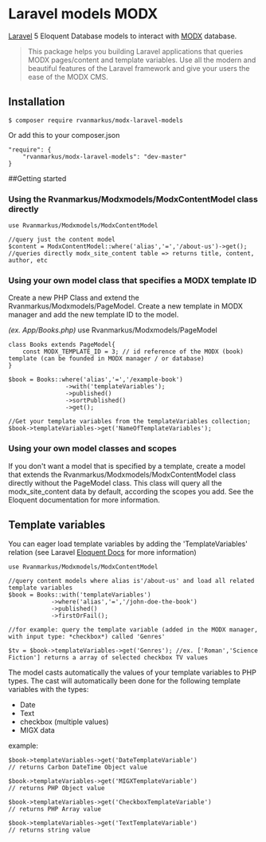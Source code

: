 # Laravel models MODX

[Laravel](http://laravel.com) 5 Eloquent Database models to interact with [MODX](http://modx.com) database.

> This package helps you building Laravel applications that queries MODX pages/content and template variables. Use all the modern and beautiful features of the Laravel framework and give your users the ease of the MODX CMS.

## Installation

    $ composer require rvanmarkus/modx-laravel-models

Or add this to your composer.json

    "require": {
        "rvanmarkus/modx-laravel-models": "dev-master"
    }

##Getting started

### Using the Rvanmarkus/Modxmodels/ModxContentModel class directly

    use Rvanmarkus/Modxmodels/ModxContentModel
 
    //query just the content model
    $content = ModxContentModel::where('alias','=','/about-us')->get(); //queries directly modx_site_content table => returns title, content, author, etc  
   
 
### Using your own model class that specifies a MODX template ID
 Create a new PHP Class and extend the Rvanmarkus/Modxmodels/PageModel. Create a new template in MODX manager and add the new template ID to the model.  

*(ex. App/Books.php)*
    use Rvanmarkus/Modxmodels/PageModel

    class Books extends PageModel{
        const MODX_TEMPLATE_ID = 3; // id reference of the MODX (book) template (can be founded in MODX manager / or database)
    }
    
    $book = Books::where('alias','=','/example-book')
                    ->with('templateVariables');
                    ->published()
                    ->sortPublished()
                    ->get();

    //Get your template variables from the templateVariables collection;                    
    $book->templateVariables->get('NameOfTemplateVariables');
   
### Using your own model classes and scopes  
If you don't want a model that is specified by a template, create a model that extends the Rvanmarkus/Modxmodels/ModxContentModel class directly without the PageModel class. This class will query all the modx_site_content data by default, according the scopes you add. See the Eloquent documentation for more information.

 
## Template variables
 You can eager load template variables by adding the 'TemplateVariables' relation (see Laravel [Eloquent Docs](http://laravel.com/docs/eloquent) for more information)

    use Rvanmarkus/Modxmodels/ModxContentModel
            
    //query content models where alias is'/about-us' and load all related template variables  
    $book = Books::with('templateVariables')
                ->where('alias','=','/john-doe-the-book')
                ->published()
                ->firstOrFail();
               
    //for example: query the template variable (added in the MODX manager, with input type: *checkbox*) called 'Genres'
     
    $tv = $book->templateVariables->get('Genres'); //ex. ['Roman','Science Fiction'] returns a array of selected checkbox TV values


The model casts automatically the values of your template variables to PHP types. The cast will automatically been done for the following template variables with the types:
  - Date
  - Text
  - checkbox (multiple values)
  - MIGX data

example: 

    $book->templateVariables->get('DateTemplateVariable') 
    // returns Carbon DateTime Object value
        
    $book->templateVariables->get('MIGXTemplateVariable') 
    // returns PHP Object value
    
    $book->templateVariables->get('CheckboxTemplateVariable') 
    // returns PHP Array value
    
    $book->templateVariables->get('TextTemplateVariable') 
    // returns string value
    
